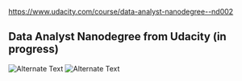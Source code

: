 https://www.udacity.com/course/data-analyst-nanodegree--nd002
<h2>Data Analyst Nanodegree from Udacity (in progress)</h2>



<img src="https://cloud.githubusercontent.com/assets/13743606/9836070/d29babea-5a0a-11e5-8961-3a56c14ddadd.png" alt="Alternate Text" />
<img src="https://cloud.githubusercontent.com/assets/13743606/9836069/d27e90be-5a0a-11e5-8354-7fd5b13ce1f0.png" alt="Alternate Text" />
